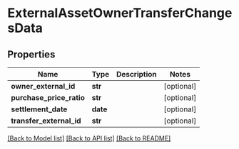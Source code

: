 # ExternalAssetOwnerTransferChangesData

## Properties
Name | Type | Description | Notes
------------ | ------------- | ------------- | -------------
**owner_external_id** | **str** |  | [optional] 
**purchase_price_ratio** | **str** |  | [optional] 
**settlement_date** | **date** |  | [optional] 
**transfer_external_id** | **str** |  | [optional] 

[[Back to Model list]](../README.md#documentation-for-models) [[Back to API list]](../README.md#documentation-for-api-endpoints) [[Back to README]](../README.md)

